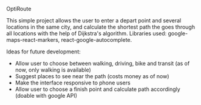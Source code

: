 OptiRoute

This simple project allows the user to enter a depart point and several locations in the same city, and calculate the shortest path the goes through all locations with the help of  Dijkstra's algorithm.
Libraries used: google-maps-react-markers, react-google-autocomplete.

Ideas for future development:
- Allow user to choose between walking, driving, bike and transit (as of now, only walking is available)
- Suggest places to see near the path (costs money as of now)
- Make the interface responsive to phone users
- Allow user to choose a finish point and calculate path accordingly (doable with google API)
